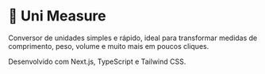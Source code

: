 # 📏 Uni Measure

Conversor de unidades simples e rápido, ideal para transformar medidas de comprimento, peso, volume e muito mais em poucos cliques.

Desenvolvido com Next.js, TypeScript e Tailwind CSS.
